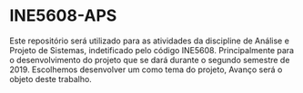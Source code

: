 # INE5608-APS
Este repositório será utilizado para as atividades da discipline de Análise e Projeto de Sistemas, indetificado pelo código INE5608.
Principalmente para o desenvolvimento do projeto que se dará durante o segundo semestre de 2019.
Escolhemos desenvolver um como  tema do projeto, Avanço será o objeto deste trabalho.
